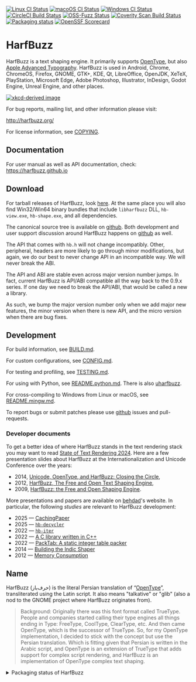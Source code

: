 [![Linux CI Status](https://github.com/harfbuzz/harfbuzz/actions/workflows/linux-ci.yml/badge.svg)](https://github.com/harfbuzz/harfbuzz/actions/workflows/linux-ci.yml)
[![macoOS CI Status](https://github.com/harfbuzz/harfbuzz/actions/workflows/macos-ci.yml/badge.svg)](https://github.com/harfbuzz/harfbuzz/actions/workflows/macos-ci.yml)
[![Windows CI Status](https://github.com/harfbuzz/harfbuzz/actions/workflows/msvc-ci.yml/badge.svg)](https://github.com/harfbuzz/harfbuzz/actions/workflows/msvc-ci.yml)
[![CircleCI Build Status](https://circleci.com/gh/harfbuzz/harfbuzz/tree/main.svg?style=svg)](https://circleci.com/gh/harfbuzz/harfbuzz/tree/main)
[![OSS-Fuzz Status](https://oss-fuzz-build-logs.storage.googleapis.com/badges/harfbuzz.svg)](https://oss-fuzz-build-logs.storage.googleapis.com/index.html)
[![Coverity Scan Build Status](https://scan.coverity.com/projects/15166/badge.svg)](https://scan.coverity.com/projects/harfbuzz)
[![Packaging status](https://repology.org/badge/tiny-repos/harfbuzz.svg)](https://repology.org/project/harfbuzz/versions)
[![OpenSSF Scorecard](https://api.securityscorecards.dev/projects/github.com/harfbuzz/harfbuzz/badge)](https://securityscorecards.dev/viewer/?uri=github.com/harfbuzz/harfbuzz)


# HarfBuzz

HarfBuzz is a text shaping engine. It primarily supports [OpenType][1], but also
[Apple Advanced Typography][2]. HarfBuzz is used in Android, Chrome,
ChromeOS, Firefox, GNOME, GTK+, KDE, Qt, LibreOffice, OpenJDK, XeTeX,
PlayStation, Microsoft Edge, Adobe Photoshop, Illustrator, InDesign,
Godot Engine, Unreal Engine, and other places.

[![xkcd-derived image](xkcd.png)](https://xkcd.com/2347/)

For bug reports, mailing list, and other information please visit:

  http://harfbuzz.org/

For license information, see [COPYING](COPYING).

## Documentation

For user manual as well as API documentation, check: https://harfbuzz.github.io

## Download

For tarball releases of HarfBuzz, look [here][3]. At the same place you
will also find Win32/Win64 binary bundles that include `libharfbuzz` DLL,
`hb-view.exe`, `hb-shape.exe`, and all dependencies.

The canonical source tree is available on [github][4].
Both development and user support discussion around HarfBuzz happens on
[github][4] as well.

The API that comes with `hb.h` will not change incompatibly. Other, peripheral,
headers are more likely to go through minor modifications, but again, we do our
best to never change API in an incompatible way. We will never break the ABI.

The API and ABI are stable even across major version number jumps. In fact,
current HarfBuzz is API/ABI compatible all the way back to the 0.9.x series.
If one day we need to break the API/ABI, that would be called a new a library.

As such, we bump the major version number only when we add major new features,
the minor version when there is new API, and the micro version when there
are bug fixes.

## Development

For build information, see [BUILD.md](BUILD.md).

For custom configurations, see [CONFIG.md](CONFIG.md).

For testing and profiling, see [TESTING.md](TESTING.md).

For using with Python, see [README.python.md](README.python.md). There is also [uharfbuzz](https://github.com/harfbuzz/uharfbuzz).

For cross-compiling to Windows from Linux or macOS, see [README.mingw.md](README.mingw.md).

To report bugs or submit patches please use [github][4] issues and pull-requests.

### Developer documents

To get a better idea of where HarfBuzz stands in the text rendering stack you
may want to read [State of Text Rendering 2024][6].
Here are a few presentation slides about HarfBuzz at the
Internationalization and Unicode Conference over the years:

- 2014, [Unicode, OpenType, and HarfBuzz: Closing the Circle][7],
- 2012, [HarfBuzz, The Free and Open Text Shaping Engine][8],
- 2009, [HarfBuzz: the Free and Open Shaping Engine][9].

More presentations and papers are available on [behdad][11]'s website.
In particular, the following _studies_ are relevant to HarfBuzz development:

- 2025 — [CachingPaper][12]
- 2025 — [`hb-decycler`][13]
- 2022 — [`hb-iter`][14]
- 2022 — [A C library written in C++][15]
- 2022 — [PackTab: A static integer table packer][16]
- 2014 — [Building the Indic Shaper][17]
- 2012 — [Memory Consumption][10]


## Name

HarfBuzz (حرف‌باز) is the literal Persian translation of “[OpenType][1]”,
transliterated using the Latin script. It also means "talkative" or
"glib" (also a nod to the GNOME project where HarfBuzz originates from).

> Background: Originally there was this font format called TrueType. People and
> companies started calling their type engines all things ending in Type:
> FreeType, CoolType, ClearType, etc. And then came OpenType, which is the
> successor of TrueType. So, for my OpenType implementation, I decided to stick
> with the concept but use the Persian translation. Which is fitting given that
> Persian is written in the Arabic script, and OpenType is an extension of
> TrueType that adds support for complex script rendering, and HarfBuzz is an
> implementation of OpenType complex text shaping.

<details>
  <summary>Packaging status of HarfBuzz</summary>

[![Packaging status](https://repology.org/badge/vertical-allrepos/harfbuzz.svg?header=harfbuzz)](https://repology.org/project/harfbuzz/versions)

</details>

[1]: https://docs.microsoft.com/en-us/typography/opentype/spec/
[2]: https://developer.apple.com/fonts/TrueType-Reference-Manual/RM06/Chap6AATIntro.html
[3]: https://github.com/harfbuzz/harfbuzz/releases
[4]: https://github.com/harfbuzz/harfbuzz
[6]: http://behdad.org/text2024
[7]: https://docs.google.com/presentation/d/1x97pfbB1gbD53Yhz6-_yBUozQMVJ_5yMqqR_D-R7b7I/preview
[8]: https://docs.google.com/presentation/d/1ySTZaXP5XKFg0OpmHZM00v5b17GSr3ojnzJekl4U8qI/preview
[9]: http://behdad.org/download/Presentations/slippy/harfbuzz_slides.pdf
[10]: https://docs.google.com/document/d/12jfNpQJzeVIAxoUSpk7KziyINAa1msbGliyXqguS86M/preview
[11]: https://behdad.org/
[12]: https://docs.google.com/document/d/1_VgObf6Je0J8byMLsi7HCQHnKo2emGnx_ib_sHo-bt4/preview
[13]: https://docs.google.com/document/d/1Y-u08l9YhObRVObETZt1k8f_5lQdOix9TRH3zEXaoAw/preview
[14]: https://docs.google.com/document/d/1o-xvxCbgMe9JYFHLVnPjk01ZY_8Cj0vB9-KTI1d0nyk/preview
[15]: https://docs.google.com/document/d/18hI56KJpvXtwWbc9QSaz9zzhJwIMnrJ-zkAaKS-W-8k/preview
[16]: https://docs.google.com/document/d/1Xq3owVt61HVkJqbLFHl73il6pcTy6PdPJJ7bSouQiQw/preview
[17]: https://docs.google.com/document/d/1wMPwVNBvsIriamcyBO5aNs7Cdr8lmbwLJ8GmZBAswF4/preview
